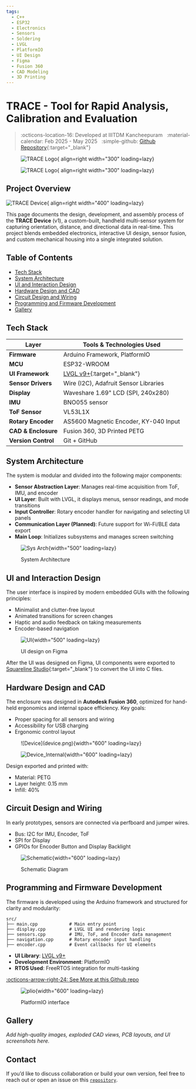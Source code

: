 ```yaml
---
tags:
  - C++
  - ESP32
  - Electronics
  - Sensors
  - Soldering
  - LVGL
  - PlatformIO
  - UI Design
  - Figma
  - Fusion 360
  - CAD Modeling
  - 3D Printing
---
```

# TRACE - Tool for Rapid Analysis, Calibration and Evaluation
> :octicons-location-16: Developed at IIITDM Kancheepuram &nbsp;
> :material-calendar: Feb 2025 - May 2025 &nbsp;
> :simple-github: [Github Repository](https://github.com/tejaswisam/trace_device){:target="_blank"}

<figure markdown="span">

![TRACE Logo](trace_logo.png#only-dark){ align=right width="300" loading=lazy}

![TRACE Logo](trace_b.png#only-light){ align=right width="300" loading=lazy}

</figure>

## Project Overview

![TRACE Device](trace_device.png){ align=right width="400" loading=lazy}

This page documents the design, development, and assembly process of the **TRACE Device** (v1), a custom-built, handheld multi-sensor system for capturing orientation, distance, and directional data in real-time. This project blends embedded electronics, interactive UI design, sensor fusion, and custom mechanical housing into a single integrated solution.

## Table of Contents

- [Tech Stack](#tech-stack)
- [System Architecture](#system-architecture)
- [UI and Interaction Design](#ui-and-interaction-design)
- [Hardware Design and CAD](#hardware-design-and-cad)
- [Circuit Design and Wiring](#circuit-design-and-wiring)
- [Programming and Firmware Development](#programming-and-firmware-development)
- [Gallery](#gallery)

## Tech Stack

| Layer              | Tools & Technologies Used                |
|--------------------|-------------------------------------------|
| **Firmware**        | Arduino Framework, PlatformIO            |
| **MCU**             | ESP32-WROOM                              |
| **UI Framework**    | [LVGL v9+](https://lvgl.io/){:target="_blank"}              |
| **Sensor Drivers**  | Wire (I2C), Adafruit Sensor Libraries    |
| **Display**         | Waveshare 1.69" LCD (SPI, 240x280)       |
| **IMU**             | BNO055 sensor           |
| **ToF Sensor**      | VL53L1X                        |
| **Rotary Encoder**  | AS5600 Magnetic Encoder, KY-040 Input    |
| **CAD & Enclosure** | Fusion 360, 3D Printed PETG              |
| **Version Control** | Git + GitHub                             |

## System Architecture

The system is modular and divided into the following major components:

- **Sensor Abstraction Layer**: Manages real-time acquisition from ToF, IMU, and encoder
- **UI Layer**: Built with LVGL, it displays menus, sensor readings, and mode transitions
- **Input Controller**: Rotary encoder handler for navigating and selecting UI panels
- **Communication Layer (Planned)**: Future support for Wi-Fi/BLE data export
- **Main Loop**: Initializes subsystems and manages screen switching

<figure markdown="span">

![Sys Arch](sysarch.png){width="500" loading=lazy}
<figcaption>System Architecture</figcaption>

</figure>

## UI and Interaction Design

The user interface is inspired by modern embedded GUIs with the following principles:

- Minimalist and clutter-free layout
- Animated transitions for screen changes
- Haptic and audio feedback on taking measurements
- Encoder-based navigation

<figure markdown="span">

![UI](figma.png){width="500" loading=lazy}
<figcaption>UI design on Figma</figcaption>

</figure>

After the UI was designed on Figma, UI components were exported to [Squareline Studio](https://squareline.io/){:target="_blank"} to convert the UI into C files.

## Hardware Design and CAD

The enclosure was designed in **Autodesk Fusion 360**, optimized for hand-held ergonomics and internal space efficiency. Key goals:

- Proper spacing for all sensors and wiring
- Accessibility for USB charging
- Ergonomic control layout

<figure markdown="span">
![Device](device.png){width="600" loading=lazy}

![Device_Internal](transparent.png){width="600" loading=lazy}
</figure>

Design exported and printed with:

- Material: PETG
- Layer height: 0.15 mm
- Infill: 40%

## Circuit Design and Wiring

In early prototypes, sensors are connected via perfboard and jumper wires.

- Bus: I2C for IMU, Encoder, ToF
- SPI for Display
- GPIOs for Encoder Button and Display Backlight

<figure markdown="span">

![Schematic](sch.png){width="600" loading=lazy}
<figcaption>Schematic Diagram</figcaption>

</figure>

## Programming and Firmware Development

The firmware is developed using the Arduino framework and structured for clarity and modularity:
```
src/
├── main.cpp            # Main entry point
├── display.cpp         # LVGL UI and rendering logic
├── sensors.cpp         # IMU, ToF, and Encoder data management 
├── navigation.cpp      # Rotary encoder input handling
├── encoder.cpp         # Event callbacks for UI elements
```

- **UI Library**: [LVGL v9+](https://lvgl.io/)
- **Development Environment**: PlatformIO
- **RTOS Used**: FreeRTOS integration for multi-tasking

[:octicons-arrow-right-24: See More at this Github repo](https://github.com/tejaswisam/trace_device)

<figure markdown="span">

![plio](platformio.png){width="600" loading=lazy}
<figcaption>PlatformIO interface</figcaption>

</figure>

## Gallery

*Add high-quality images, exploded CAD views, PCB layouts, and UI screenshots here.*

## Contact

If you’d like to discuss collaboration or build your own version, feel free to reach out or open an issue on this [`repository`](https://github.com/tejaswisam/trace_device).
